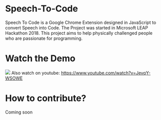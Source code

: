 # Speech-To-Code
Speech To Code is a Google Chrome Extension designed in JavaScript to convert Speech into Code. The Project was started in Microsoft LEAP Hackathon 2018. This project aims to help physically challenged people who are passionate for programming.
# Watch the Demo
![](https://github.com/adeepak7/Speech-To-Code/blob/master/res/LEAP.gif)
Also watch on youtube: https://www.youtube.com/watch?v=JevqY-WSOWE
# How to contribute?
Coming soon

